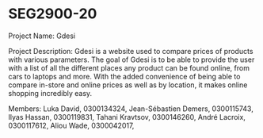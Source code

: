 # SEG2900-20

Project Name: Gdesi

Project Description: Gdesi is a website used to compare prices of products with various parameters. The goal of Gdesi is to be able
to provide the user with a list of all the different places any product can be found online, from cars to laptops and more. With the
added convenience of being able to compare in-store and online prices as well as by location, it makes online shopping incredibly easy.

Members:  Luka David,                0300134324,
          Jean-Sébastien Demers,     0300115743,
          Ilyas Hassan,              0300119831,
          Tahani Kravtsov,           0300146260,
          André Lacroix,             0300117612,
          Aliou Wade,                0300042017,
